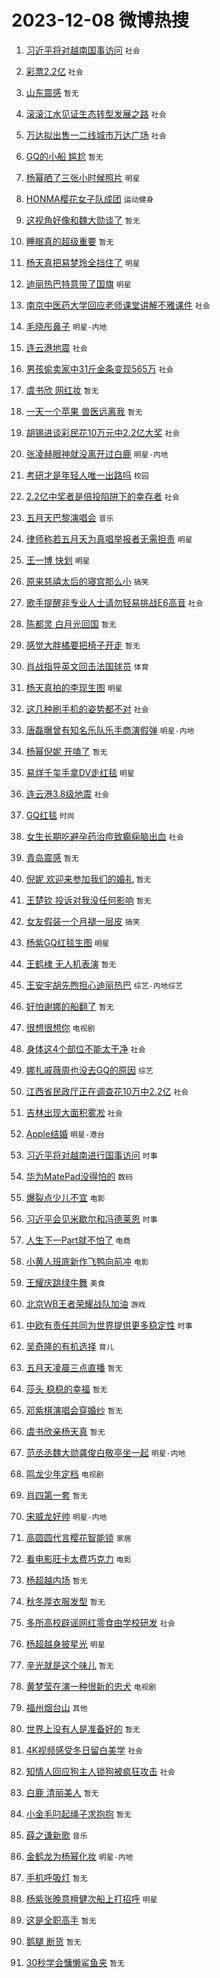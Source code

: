# 2023-12-08 微博热搜 
1. [习近平将对越南国事访问](https://m.weibo.cn/search?containerid=100103type%3D1%26t%3D10%26q%3D%23%E4%B9%A0%E8%BF%91%E5%B9%B3%E5%B0%86%E5%AF%B9%E8%B6%8A%E5%8D%97%E5%9B%BD%E4%BA%8B%E8%AE%BF%E9%97%AE%23&stream_entry_id=51&isnewpage=1&extparam=seat%3D1%26q%3D%2523%25E4%25B9%25A0%25E8%25BF%2591%25E5%25B9%25B3%25E5%25B0%2586%25E5%25AF%25B9%25E8%25B6%258A%25E5%258D%2597%25E5%259B%25BD%25E4%25BA%258B%25E8%25AE%25BF%25E9%2597%25AE%2523%26dgr%3D0%26c_type%3D51%26pos%3D0%26filter_type%3Drealtimehot%26cate%3D10103%26stream_entry_id%3D51%26display_time%3D1701991357%26pre_seqid%3D1701991357067028733199) `社会` 

2. [彩票2.2亿](https://m.weibo.cn/search?containerid=100103type%3D1%26t%3D10%26q%3D%23%E5%BD%A9%E7%A5%A82.2%E4%BA%BF%23&stream_entry_id=31&isnewpage=1&extparam=seat%3D1%26lcate%3D5001%26realpos%3D1%26band_rank%3D1%26flag%3D16%26cate%3D5001%26q%3D%2523%25E5%25BD%25A9%25E7%25A5%25A82.2%25E4%25BA%25BF%2523%26dgr%3D0%26c_type%3D31%26filter_type%3Drealtimehot%26pos%3D0%26stream_entry_id%3D31%26display_time%3D1701991357%26pre_seqid%3D1701991357067028733199) `社会` 

3. [山东震感](https://m.weibo.cn/search?containerid=100103type%3D1%26t%3D10%26q%3D%E5%B1%B1%E4%B8%9C%E9%9C%87%E6%84%9F&stream_entry_id=31&isnewpage=1&extparam=seat%3D1%26lcate%3D5001%26realpos%3D2%26band_rank%3D2%26flag%3D2%26cate%3D5001%26q%3D%25E5%25B1%25B1%25E4%25B8%259C%25E9%259C%2587%25E6%2584%259F%26dgr%3D0%26c_type%3D31%26filter_type%3Drealtimehot%26pos%3D1%26stream_entry_id%3D31%26display_time%3D1701991357%26pre_seqid%3D1701991357067028733199) `暂无` 

4. [滚滚江水见证生态转型发展之路](https://m.weibo.cn/search?containerid=100103type%3D1%26t%3D10%26q%3D%23%E6%BB%9A%E6%BB%9A%E6%B1%9F%E6%B0%B4%E8%A7%81%E8%AF%81%E7%94%9F%E6%80%81%E8%BD%AC%E5%9E%8B%E5%8F%91%E5%B1%95%E4%B9%8B%E8%B7%AF%23&stream_entry_id=31&isnewpage=1&extparam=seat%3D1%26lcate%3D5001%26realpos%3D3%26band_rank%3D3%26flag%3D0%26cate%3D5001%26q%3D%2523%25E6%25BB%259A%25E6%25BB%259A%25E6%25B1%259F%25E6%25B0%25B4%25E8%25A7%2581%25E8%25AF%2581%25E7%2594%259F%25E6%2580%2581%25E8%25BD%25AC%25E5%259E%258B%25E5%258F%2591%25E5%25B1%2595%25E4%25B9%258B%25E8%25B7%25AF%2523%26dgr%3D0%26c_type%3D31%26filter_type%3Drealtimehot%26pos%3D2%26stream_entry_id%3D31%26display_time%3D1701991357%26pre_seqid%3D1701991357067028733199) `社会` 

5. [万达拟出售一二线城市万达广场](https://m.weibo.cn/search?containerid=100103type%3D1%26t%3D10%26q%3D%23%E4%B8%87%E8%BE%BE%E6%8B%9F%E5%87%BA%E5%94%AE%E4%B8%80%E4%BA%8C%E7%BA%BF%E5%9F%8E%E5%B8%82%E4%B8%87%E8%BE%BE%E5%B9%BF%E5%9C%BA%23&stream_entry_id=31&isnewpage=1&extparam=seat%3D1%26lcate%3D5001%26realpos%3D4%26band_rank%3D4%26flag%3D2%26cate%3D5001%26q%3D%2523%25E4%25B8%2587%25E8%25BE%25BE%25E6%258B%259F%25E5%2587%25BA%25E5%2594%25AE%25E4%25B8%2580%25E4%25BA%258C%25E7%25BA%25BF%25E5%259F%258E%25E5%25B8%2582%25E4%25B8%2587%25E8%25BE%25BE%25E5%25B9%25BF%25E5%259C%25BA%2523%26dgr%3D0%26c_type%3D31%26filter_type%3Drealtimehot%26pos%3D3%26stream_entry_id%3D31%26display_time%3D1701991357%26pre_seqid%3D1701991357067028733199) `社会` 

6. [GQ的小船 尴尬](https://m.weibo.cn/search?containerid=100103type%3D1%26t%3D10%26q%3DGQ%E7%9A%84%E5%B0%8F%E8%88%B9+%E5%B0%B4%E5%B0%AC&stream_entry_id=31&isnewpage=1&extparam=seat%3D1%26lcate%3D5001%26realpos%3D5%26band_rank%3D5%26flag%3D16%26cate%3D5001%26q%3DGQ%25E7%259A%2584%25E5%25B0%258F%25E8%2588%25B9%2520%25E5%25B0%25B4%25E5%25B0%25AC%26dgr%3D0%26c_type%3D31%26filter_type%3Drealtimehot%26pos%3D4%26stream_entry_id%3D31%26display_time%3D1701991357%26pre_seqid%3D1701991357067028733199) `暂无` 

7. [杨幂晒了三张小时候照片](https://m.weibo.cn/search?containerid=100103type%3D1%26t%3D10%26q%3D%23%E6%9D%A8%E5%B9%82%E6%99%92%E4%BA%86%E4%B8%89%E5%BC%A0%E5%B0%8F%E6%97%B6%E5%80%99%E7%85%A7%E7%89%87%23&stream_entry_id=31&isnewpage=1&extparam=seat%3D1%26lcate%3D5001%26realpos%3D6%26band_rank%3D6%26flag%3D2%26cate%3D5001%26q%3D%2523%25E6%259D%25A8%25E5%25B9%2582%25E6%2599%2592%25E4%25BA%2586%25E4%25B8%2589%25E5%25BC%25A0%25E5%25B0%258F%25E6%2597%25B6%25E5%2580%2599%25E7%2585%25A7%25E7%2589%2587%2523%26dgr%3D0%26c_type%3D31%26filter_type%3Drealtimehot%26pos%3D5%26stream_entry_id%3D31%26display_time%3D1701991357%26pre_seqid%3D1701991357067028733199) `明星` 

8. [HONMA樱花女子队成团](https://m.weibo.cn/search?containerid=100103type%3D1%26t%3D10%26q%3D%23HONMA%E6%A8%B1%E8%8A%B1%E5%A5%B3%E5%AD%90%E9%98%9F%E6%88%90%E5%9B%A2%23&stream_entry_id=31&isnewpage=1&extparam=seat%3D1%26lcate%3D5001%26band_rank%3D7%26filter_type%3Drealtimehot%26is_ad_pos%3D1%26pos%3D6%26q%3D%2523HONMA%25E6%25A8%25B1%25E8%258A%25B1%25E5%25A5%25B3%25E5%25AD%2590%25E9%2598%259F%25E6%2588%2590%25E5%259B%25A2%2523%26dgr%3D0%26c_type%3D31%26adid%3D213353%26topic_ad%3D1%26cate%3D5001%26stream_entry_id%3D31%26display_time%3D1701991357%26pre_seqid%3D1701991357067028733199) `运动健身` 

9. [这视角好像和魏大勋谈了](https://m.weibo.cn/search?containerid=100103type%3D1%26t%3D10%26q%3D%E8%BF%99%E8%A7%86%E8%A7%92%E5%A5%BD%E5%83%8F%E5%92%8C%E9%AD%8F%E5%A4%A7%E5%8B%8B%E8%B0%88%E4%BA%86&stream_entry_id=31&isnewpage=1&extparam=seat%3D1%26lcate%3D5001%26realpos%3D7%26band_rank%3D7%26flag%3D1%26cate%3D5001%26q%3D%25E8%25BF%2599%25E8%25A7%2586%25E8%25A7%2592%25E5%25A5%25BD%25E5%2583%258F%25E5%2592%258C%25E9%25AD%258F%25E5%25A4%25A7%25E5%258B%258B%25E8%25B0%2588%25E4%25BA%2586%26dgr%3D0%26c_type%3D31%26filter_type%3Drealtimehot%26pos%3D7%26stream_entry_id%3D31%26display_time%3D1701991357%26pre_seqid%3D1701991357067028733199) `暂无` 

10. [睡眠真的超级重要](https://m.weibo.cn/search?containerid=100103type%3D1%26t%3D10%26q%3D%E7%9D%A1%E7%9C%A0%E7%9C%9F%E7%9A%84%E8%B6%85%E7%BA%A7%E9%87%8D%E8%A6%81&stream_entry_id=31&isnewpage=1&extparam=seat%3D1%26lcate%3D5001%26realpos%3D8%26band_rank%3D8%26flag%3D0%26cate%3D5001%26q%3D%25E7%259D%25A1%25E7%259C%25A0%25E7%259C%259F%25E7%259A%2584%25E8%25B6%2585%25E7%25BA%25A7%25E9%2587%258D%25E8%25A6%2581%26dgr%3D0%26c_type%3D31%26filter_type%3Drealtimehot%26pos%3D8%26stream_entry_id%3D31%26display_time%3D1701991357%26pre_seqid%3D1701991357067028733199) `暂无` 

11. [杨天真把易梦玲全挡住了](https://m.weibo.cn/search?containerid=100103type%3D1%26t%3D10%26q%3D%E6%9D%A8%E5%A4%A9%E7%9C%9F%E6%8A%8A%E6%98%93%E6%A2%A6%E7%8E%B2%E5%85%A8%E6%8C%A1%E4%BD%8F%E4%BA%86&stream_entry_id=31&isnewpage=1&extparam=seat%3D1%26lcate%3D5001%26realpos%3D9%26band_rank%3D9%26flag%3D2%26cate%3D5001%26q%3D%25E6%259D%25A8%25E5%25A4%25A9%25E7%259C%259F%25E6%258A%258A%25E6%2598%2593%25E6%25A2%25A6%25E7%258E%25B2%25E5%2585%25A8%25E6%258C%25A1%25E4%25BD%258F%25E4%25BA%2586%26dgr%3D0%26c_type%3D31%26filter_type%3Drealtimehot%26pos%3D9%26stream_entry_id%3D31%26display_time%3D1701991357%26pre_seqid%3D1701991357067028733199) `明星` 

12. [迪丽热巴特意带了国旗](https://m.weibo.cn/search?containerid=100103type%3D1%26t%3D10%26q%3D%23%E8%BF%AA%E4%B8%BD%E7%83%AD%E5%B7%B4%E7%89%B9%E6%84%8F%E5%B8%A6%E4%BA%86%E5%9B%BD%E6%97%97%23&stream_entry_id=31&isnewpage=1&extparam=seat%3D1%26lcate%3D5001%26realpos%3D10%26band_rank%3D10%26flag%3D2%26cate%3D5001%26q%3D%2523%25E8%25BF%25AA%25E4%25B8%25BD%25E7%2583%25AD%25E5%25B7%25B4%25E7%2589%25B9%25E6%2584%258F%25E5%25B8%25A6%25E4%25BA%2586%25E5%259B%25BD%25E6%2597%2597%2523%26dgr%3D0%26c_type%3D31%26filter_type%3Drealtimehot%26pos%3D10%26stream_entry_id%3D31%26display_time%3D1701991357%26pre_seqid%3D1701991357067028733199) `明星` 

13. [南京中医药大学回应老师课堂讲解不雅课件](https://m.weibo.cn/search?containerid=100103type%3D1%26t%3D10%26q%3D%23%E5%8D%97%E4%BA%AC%E4%B8%AD%E5%8C%BB%E8%8D%AF%E5%A4%A7%E5%AD%A6%E5%9B%9E%E5%BA%94%E8%80%81%E5%B8%88%E8%AF%BE%E5%A0%82%E8%AE%B2%E8%A7%A3%E4%B8%8D%E9%9B%85%E8%AF%BE%E4%BB%B6%23&stream_entry_id=31&isnewpage=1&extparam=seat%3D1%26lcate%3D5001%26realpos%3D11%26band_rank%3D11%26flag%3D2%26cate%3D5001%26q%3D%2523%25E5%258D%2597%25E4%25BA%25AC%25E4%25B8%25AD%25E5%258C%25BB%25E8%258D%25AF%25E5%25A4%25A7%25E5%25AD%25A6%25E5%259B%259E%25E5%25BA%2594%25E8%2580%2581%25E5%25B8%2588%25E8%25AF%25BE%25E5%25A0%2582%25E8%25AE%25B2%25E8%25A7%25A3%25E4%25B8%258D%25E9%259B%2585%25E8%25AF%25BE%25E4%25BB%25B6%2523%26dgr%3D0%26c_type%3D31%26filter_type%3Drealtimehot%26pos%3D11%26stream_entry_id%3D31%26display_time%3D1701991357%26pre_seqid%3D1701991357067028733199) `社会` 

14. [毛晓彤鼻子](https://m.weibo.cn/search?containerid=100103type%3D1%26t%3D10%26q%3D%23%E6%AF%9B%E6%99%93%E5%BD%A4%E9%BC%BB%E5%AD%90%23&stream_entry_id=31&isnewpage=1&extparam=seat%3D1%26lcate%3D5001%26realpos%3D12%26band_rank%3D12%26flag%3D2%26cate%3D5001%26q%3D%2523%25E6%25AF%259B%25E6%2599%2593%25E5%25BD%25A4%25E9%25BC%25BB%25E5%25AD%2590%2523%26dgr%3D0%26c_type%3D31%26filter_type%3Drealtimehot%26pos%3D12%26stream_entry_id%3D31%26display_time%3D1701991357%26pre_seqid%3D1701991357067028733199) `明星-内地` 

15. [连云港地震](https://m.weibo.cn/search?containerid=100103type%3D1%26t%3D10%26q%3D%E8%BF%9E%E4%BA%91%E6%B8%AF%E5%9C%B0%E9%9C%87&stream_entry_id=31&isnewpage=1&extparam=seat%3D1%26lcate%3D5001%26realpos%3D13%26band_rank%3D13%26flag%3D0%26cate%3D5001%26q%3D%25E8%25BF%259E%25E4%25BA%2591%25E6%25B8%25AF%25E5%259C%25B0%25E9%259C%2587%26dgr%3D0%26c_type%3D31%26filter_type%3Drealtimehot%26pos%3D13%26stream_entry_id%3D31%26display_time%3D1701991357%26pre_seqid%3D1701991357067028733199) `社会` 

16. [男孩偷卖家中31斤金条变现565万](https://m.weibo.cn/search?containerid=100103type%3D1%26t%3D10%26q%3D%23%E7%94%B7%E5%AD%A9%E5%81%B7%E5%8D%96%E5%AE%B6%E4%B8%AD31%E6%96%A4%E9%87%91%E6%9D%A1%E5%8F%98%E7%8E%B0565%E4%B8%87%23&stream_entry_id=31&isnewpage=1&extparam=seat%3D1%26lcate%3D5001%26realpos%3D14%26band_rank%3D14%26flag%3D0%26cate%3D5001%26q%3D%2523%25E7%2594%25B7%25E5%25AD%25A9%25E5%2581%25B7%25E5%258D%2596%25E5%25AE%25B6%25E4%25B8%25AD31%25E6%2596%25A4%25E9%2587%2591%25E6%259D%25A1%25E5%258F%2598%25E7%258E%25B0565%25E4%25B8%2587%2523%26dgr%3D0%26c_type%3D31%26filter_type%3Drealtimehot%26pos%3D14%26stream_entry_id%3D31%26display_time%3D1701991357%26pre_seqid%3D1701991357067028733199) `社会` 

17. [虞书欣 网红妆](https://m.weibo.cn/search?containerid=100103type%3D1%26t%3D10%26q%3D%E8%99%9E%E4%B9%A6%E6%AC%A3+%E7%BD%91%E7%BA%A2%E5%A6%86&stream_entry_id=31&isnewpage=1&extparam=seat%3D1%26lcate%3D5001%26realpos%3D15%26band_rank%3D15%26flag%3D2%26cate%3D5001%26q%3D%25E8%2599%259E%25E4%25B9%25A6%25E6%25AC%25A3%2520%25E7%25BD%2591%25E7%25BA%25A2%25E5%25A6%2586%26dgr%3D0%26c_type%3D31%26filter_type%3Drealtimehot%26pos%3D15%26stream_entry_id%3D31%26display_time%3D1701991357%26pre_seqid%3D1701991357067028733199) `暂无` 

18. [一天一个苹果 兽医远离我](https://m.weibo.cn/search?containerid=100103type%3D1%26t%3D10%26q%3D%E4%B8%80%E5%A4%A9%E4%B8%80%E4%B8%AA%E8%8B%B9%E6%9E%9C+%E5%85%BD%E5%8C%BB%E8%BF%9C%E7%A6%BB%E6%88%91&stream_entry_id=31&isnewpage=1&extparam=seat%3D1%26lcate%3D5001%26realpos%3D16%26band_rank%3D16%26flag%3D0%26cate%3D5001%26q%3D%25E4%25B8%2580%25E5%25A4%25A9%25E4%25B8%2580%25E4%25B8%25AA%25E8%258B%25B9%25E6%259E%259C%2520%25E5%2585%25BD%25E5%258C%25BB%25E8%25BF%259C%25E7%25A6%25BB%25E6%2588%2591%26dgr%3D0%26c_type%3D31%26filter_type%3Drealtimehot%26pos%3D16%26stream_entry_id%3D31%26display_time%3D1701991357%26pre_seqid%3D1701991357067028733199) `暂无` 

19. [胡锡进谈彩民花10万元中2.2亿大奖](https://m.weibo.cn/search?containerid=100103type%3D1%26t%3D10%26q%3D%23%E8%83%A1%E9%94%A1%E8%BF%9B%E8%B0%88%E5%BD%A9%E6%B0%91%E8%8A%B110%E4%B8%87%E5%85%83%E4%B8%AD2.2%E4%BA%BF%E5%A4%A7%E5%A5%96%23&stream_entry_id=31&isnewpage=1&extparam=seat%3D1%26lcate%3D5001%26realpos%3D17%26band_rank%3D17%26flag%3D0%26cate%3D5001%26q%3D%2523%25E8%2583%25A1%25E9%2594%25A1%25E8%25BF%259B%25E8%25B0%2588%25E5%25BD%25A9%25E6%25B0%2591%25E8%258A%25B110%25E4%25B8%2587%25E5%2585%2583%25E4%25B8%25AD2.2%25E4%25BA%25BF%25E5%25A4%25A7%25E5%25A5%2596%2523%26dgr%3D0%26c_type%3D31%26filter_type%3Drealtimehot%26pos%3D17%26stream_entry_id%3D31%26display_time%3D1701991357%26pre_seqid%3D1701991357067028733199) `社会` 

20. [张凌赫眼神就没离开过白鹿](https://m.weibo.cn/search?containerid=100103type%3D1%26t%3D10%26q%3D%E5%BC%A0%E5%87%8C%E8%B5%AB%E7%9C%BC%E7%A5%9E%E5%B0%B1%E6%B2%A1%E7%A6%BB%E5%BC%80%E8%BF%87%E7%99%BD%E9%B9%BF&stream_entry_id=31&isnewpage=1&extparam=seat%3D1%26lcate%3D5001%26realpos%3D18%26band_rank%3D18%26flag%3D2%26cate%3D5001%26q%3D%25E5%25BC%25A0%25E5%2587%258C%25E8%25B5%25AB%25E7%259C%25BC%25E7%25A5%259E%25E5%25B0%25B1%25E6%25B2%25A1%25E7%25A6%25BB%25E5%25BC%2580%25E8%25BF%2587%25E7%2599%25BD%25E9%25B9%25BF%26dgr%3D0%26c_type%3D31%26filter_type%3Drealtimehot%26pos%3D18%26stream_entry_id%3D31%26display_time%3D1701991357%26pre_seqid%3D1701991357067028733199) `明星-内地` 

21. [考研才是年轻人唯一出路吗](https://m.weibo.cn/search?containerid=100103type%3D1%26t%3D10%26q%3D%23%E8%80%83%E7%A0%94%E6%89%8D%E6%98%AF%E5%B9%B4%E8%BD%BB%E4%BA%BA%E5%94%AF%E4%B8%80%E5%87%BA%E8%B7%AF%E5%90%97%23&stream_entry_id=31&isnewpage=1&extparam=seat%3D1%26lcate%3D5001%26realpos%3D19%26band_rank%3D19%26flag%3D0%26cate%3D5001%26q%3D%2523%25E8%2580%2583%25E7%25A0%2594%25E6%2589%258D%25E6%2598%25AF%25E5%25B9%25B4%25E8%25BD%25BB%25E4%25BA%25BA%25E5%2594%25AF%25E4%25B8%2580%25E5%2587%25BA%25E8%25B7%25AF%25E5%2590%2597%2523%26dgr%3D0%26c_type%3D31%26filter_type%3Drealtimehot%26pos%3D19%26stream_entry_id%3D31%26display_time%3D1701991357%26pre_seqid%3D1701991357067028733199) `校园` 

22. [2.2亿中奖者是倍投陷阱下的幸存者](https://m.weibo.cn/search?containerid=100103type%3D1%26t%3D10%26q%3D%232.2%E4%BA%BF%E4%B8%AD%E5%A5%96%E8%80%85%E6%98%AF%E5%80%8D%E6%8A%95%E9%99%B7%E9%98%B1%E4%B8%8B%E7%9A%84%E5%B9%B8%E5%AD%98%E8%80%85%23&stream_entry_id=31&isnewpage=1&extparam=seat%3D1%26lcate%3D5001%26realpos%3D20%26band_rank%3D20%26flag%3D0%26cate%3D5001%26q%3D%25232.2%25E4%25BA%25BF%25E4%25B8%25AD%25E5%25A5%2596%25E8%2580%2585%25E6%2598%25AF%25E5%2580%258D%25E6%258A%2595%25E9%2599%25B7%25E9%2598%25B1%25E4%25B8%258B%25E7%259A%2584%25E5%25B9%25B8%25E5%25AD%2598%25E8%2580%2585%2523%26dgr%3D0%26c_type%3D31%26filter_type%3Drealtimehot%26pos%3D20%26stream_entry_id%3D31%26display_time%3D1701991357%26pre_seqid%3D1701991357067028733199) `社会` 

23. [五月天巴黎演唱会](https://m.weibo.cn/search?containerid=100103type%3D1%26t%3D10%26q%3D%23%E4%BA%94%E6%9C%88%E5%A4%A9%E5%B7%B4%E9%BB%8E%E6%BC%94%E5%94%B1%E4%BC%9A%23&stream_entry_id=31&isnewpage=1&extparam=seat%3D1%26lcate%3D5001%26realpos%3D21%26band_rank%3D21%26flag%3D2%26cate%3D5001%26q%3D%2523%25E4%25BA%2594%25E6%259C%2588%25E5%25A4%25A9%25E5%25B7%25B4%25E9%25BB%258E%25E6%25BC%2594%25E5%2594%25B1%25E4%25BC%259A%2523%26dgr%3D0%26c_type%3D31%26filter_type%3Drealtimehot%26pos%3D21%26stream_entry_id%3D31%26display_time%3D1701991357%26pre_seqid%3D1701991357067028733199) `音乐` 

24. [律师称若五月天为真唱举报者无需担责](https://m.weibo.cn/search?containerid=100103type%3D1%26t%3D10%26q%3D%23%E5%BE%8B%E5%B8%88%E7%A7%B0%E8%8B%A5%E4%BA%94%E6%9C%88%E5%A4%A9%E4%B8%BA%E7%9C%9F%E5%94%B1%E4%B8%BE%E6%8A%A5%E8%80%85%E6%97%A0%E9%9C%80%E6%8B%85%E8%B4%A3%23&stream_entry_id=31&isnewpage=1&extparam=seat%3D1%26lcate%3D5001%26realpos%3D22%26band_rank%3D22%26flag%3D2%26cate%3D5001%26q%3D%2523%25E5%25BE%258B%25E5%25B8%2588%25E7%25A7%25B0%25E8%258B%25A5%25E4%25BA%2594%25E6%259C%2588%25E5%25A4%25A9%25E4%25B8%25BA%25E7%259C%259F%25E5%2594%25B1%25E4%25B8%25BE%25E6%258A%25A5%25E8%2580%2585%25E6%2597%25A0%25E9%259C%2580%25E6%258B%2585%25E8%25B4%25A3%2523%26dgr%3D0%26c_type%3D31%26filter_type%3Drealtimehot%26pos%3D22%26stream_entry_id%3D31%26display_time%3D1701991357%26pre_seqid%3D1701991357067028733199) `明星` 

25. [王一博 快划](https://m.weibo.cn/search?containerid=100103type%3D1%26t%3D10%26q%3D%E7%8E%8B%E4%B8%80%E5%8D%9A+%E5%BF%AB%E5%88%92&stream_entry_id=31&isnewpage=1&extparam=seat%3D1%26lcate%3D5001%26realpos%3D23%26band_rank%3D23%26flag%3D0%26cate%3D5001%26q%3D%25E7%258E%258B%25E4%25B8%2580%25E5%258D%259A%2520%25E5%25BF%25AB%25E5%2588%2592%26dgr%3D0%26c_type%3D31%26filter_type%3Drealtimehot%26pos%3D23%26stream_entry_id%3D31%26display_time%3D1701991357%26pre_seqid%3D1701991357067028733199) `明星` 

26. [原来慈禧太后的寝宫那么小](https://m.weibo.cn/search?containerid=100103type%3D1%26t%3D10%26q%3D%23%E5%8E%9F%E6%9D%A5%E6%85%88%E7%A6%A7%E5%A4%AA%E5%90%8E%E7%9A%84%E5%AF%9D%E5%AE%AB%E9%82%A3%E4%B9%88%E5%B0%8F%23&stream_entry_id=31&isnewpage=1&extparam=seat%3D1%26lcate%3D5001%26realpos%3D24%26band_rank%3D24%26flag%3D0%26cate%3D5001%26q%3D%2523%25E5%258E%259F%25E6%259D%25A5%25E6%2585%2588%25E7%25A6%25A7%25E5%25A4%25AA%25E5%2590%258E%25E7%259A%2584%25E5%25AF%259D%25E5%25AE%25AB%25E9%2582%25A3%25E4%25B9%2588%25E5%25B0%258F%2523%26dgr%3D0%26c_type%3D31%26filter_type%3Drealtimehot%26pos%3D24%26stream_entry_id%3D31%26display_time%3D1701991357%26pre_seqid%3D1701991357067028733199) `搞笑` 

27. [歌手提醒非专业人士请勿轻易挑战E6高音](https://m.weibo.cn/search?containerid=100103type%3D1%26t%3D10%26q%3D%23%E6%AD%8C%E6%89%8B%E6%8F%90%E9%86%92%E9%9D%9E%E4%B8%93%E4%B8%9A%E4%BA%BA%E5%A3%AB%E8%AF%B7%E5%8B%BF%E8%BD%BB%E6%98%93%E6%8C%91%E6%88%98E6%E9%AB%98%E9%9F%B3%23&stream_entry_id=31&isnewpage=1&extparam=seat%3D1%26lcate%3D5001%26realpos%3D25%26band_rank%3D25%26flag%3D0%26cate%3D5001%26q%3D%2523%25E6%25AD%258C%25E6%2589%258B%25E6%258F%2590%25E9%2586%2592%25E9%259D%259E%25E4%25B8%2593%25E4%25B8%259A%25E4%25BA%25BA%25E5%25A3%25AB%25E8%25AF%25B7%25E5%258B%25BF%25E8%25BD%25BB%25E6%2598%2593%25E6%258C%2591%25E6%2588%2598E6%25E9%25AB%2598%25E9%259F%25B3%2523%26dgr%3D0%26c_type%3D31%26filter_type%3Drealtimehot%26pos%3D25%26stream_entry_id%3D31%26display_time%3D1701991357%26pre_seqid%3D1701991357067028733199) `社会` 

28. [陈都灵 白月光回国](https://m.weibo.cn/search?containerid=100103type%3D1%26t%3D10%26q%3D%E9%99%88%E9%83%BD%E7%81%B5+%E7%99%BD%E6%9C%88%E5%85%89%E5%9B%9E%E5%9B%BD&stream_entry_id=31&isnewpage=1&extparam=seat%3D1%26lcate%3D5001%26realpos%3D26%26band_rank%3D26%26flag%3D0%26cate%3D5001%26q%3D%25E9%2599%2588%25E9%2583%25BD%25E7%2581%25B5%2520%25E7%2599%25BD%25E6%259C%2588%25E5%2585%2589%25E5%259B%259E%25E5%259B%25BD%26dgr%3D0%26c_type%3D31%26filter_type%3Drealtimehot%26pos%3D26%26stream_entry_id%3D31%26display_time%3D1701991357%26pre_seqid%3D1701991357067028733199) `暂无` 

29. [感觉大胖橘要把椅子开走](https://m.weibo.cn/search?containerid=100103type%3D1%26t%3D10%26q%3D%E6%84%9F%E8%A7%89%E5%A4%A7%E8%83%96%E6%A9%98%E8%A6%81%E6%8A%8A%E6%A4%85%E5%AD%90%E5%BC%80%E8%B5%B0&stream_entry_id=31&isnewpage=1&extparam=seat%3D1%26lcate%3D5001%26realpos%3D27%26band_rank%3D27%26flag%3D0%26cate%3D5001%26q%3D%25E6%2584%259F%25E8%25A7%2589%25E5%25A4%25A7%25E8%2583%2596%25E6%25A9%2598%25E8%25A6%2581%25E6%258A%258A%25E6%25A4%2585%25E5%25AD%2590%25E5%25BC%2580%25E8%25B5%25B0%26dgr%3D0%26c_type%3D31%26filter_type%3Drealtimehot%26pos%3D27%26stream_entry_id%3D31%26display_time%3D1701991357%26pre_seqid%3D1701991357067028733199) `暂无` 

30. [肖战指导英文回击法国球员](https://m.weibo.cn/search?containerid=100103type%3D1%26t%3D10%26q%3D%23%E8%82%96%E6%88%98%E6%8C%87%E5%AF%BC%E8%8B%B1%E6%96%87%E5%9B%9E%E5%87%BB%E6%B3%95%E5%9B%BD%E7%90%83%E5%91%98%23&stream_entry_id=31&isnewpage=1&extparam=seat%3D1%26lcate%3D5001%26realpos%3D28%26band_rank%3D28%26flag%3D0%26cate%3D5001%26q%3D%2523%25E8%2582%2596%25E6%2588%2598%25E6%258C%2587%25E5%25AF%25BC%25E8%258B%25B1%25E6%2596%2587%25E5%259B%259E%25E5%2587%25BB%25E6%25B3%2595%25E5%259B%25BD%25E7%2590%2583%25E5%2591%2598%2523%26dgr%3D0%26c_type%3D31%26filter_type%3Drealtimehot%26pos%3D28%26stream_entry_id%3D31%26display_time%3D1701991357%26pre_seqid%3D1701991357067028733199) `体育` 

31. [杨天真拍的李现生图](https://m.weibo.cn/search?containerid=100103type%3D1%26t%3D10%26q%3D%23%E6%9D%A8%E5%A4%A9%E7%9C%9F%E6%8B%8D%E7%9A%84%E6%9D%8E%E7%8E%B0%E7%94%9F%E5%9B%BE%23&stream_entry_id=31&isnewpage=1&extparam=seat%3D1%26lcate%3D5001%26realpos%3D29%26band_rank%3D29%26flag%3D1%26cate%3D5001%26q%3D%2523%25E6%259D%25A8%25E5%25A4%25A9%25E7%259C%259F%25E6%258B%258D%25E7%259A%2584%25E6%259D%258E%25E7%258E%25B0%25E7%2594%259F%25E5%259B%25BE%2523%26dgr%3D0%26c_type%3D31%26filter_type%3Drealtimehot%26pos%3D29%26stream_entry_id%3D31%26display_time%3D1701991357%26pre_seqid%3D1701991357067028733199) `明星` 

32. [这几种刷手机的姿势都不对](https://m.weibo.cn/search?containerid=100103type%3D1%26t%3D10%26q%3D%23%E8%BF%99%E5%87%A0%E7%A7%8D%E5%88%B7%E6%89%8B%E6%9C%BA%E7%9A%84%E5%A7%BF%E5%8A%BF%E9%83%BD%E4%B8%8D%E5%AF%B9%23&stream_entry_id=31&isnewpage=1&extparam=seat%3D1%26lcate%3D5001%26realpos%3D30%26band_rank%3D30%26flag%3D1%26cate%3D5001%26q%3D%2523%25E8%25BF%2599%25E5%2587%25A0%25E7%25A7%258D%25E5%2588%25B7%25E6%2589%258B%25E6%259C%25BA%25E7%259A%2584%25E5%25A7%25BF%25E5%258A%25BF%25E9%2583%25BD%25E4%25B8%258D%25E5%25AF%25B9%2523%26dgr%3D0%26c_type%3D31%26filter_type%3Drealtimehot%26pos%3D30%26stream_entry_id%3D31%26display_time%3D1701991357%26pre_seqid%3D1701991357067028733199) `社会` 

33. [唐磊曝曾有知名乐队乐手商演假弹](https://m.weibo.cn/search?containerid=100103type%3D1%26t%3D10%26q%3D%23%E5%94%90%E7%A3%8A%E6%9B%9D%E6%9B%BE%E6%9C%89%E7%9F%A5%E5%90%8D%E4%B9%90%E9%98%9F%E4%B9%90%E6%89%8B%E5%95%86%E6%BC%94%E5%81%87%E5%BC%B9%23&stream_entry_id=31&isnewpage=1&extparam=seat%3D1%26lcate%3D5001%26realpos%3D31%26band_rank%3D31%26flag%3D0%26cate%3D5001%26q%3D%2523%25E5%2594%2590%25E7%25A3%258A%25E6%259B%259D%25E6%259B%25BE%25E6%259C%2589%25E7%259F%25A5%25E5%2590%258D%25E4%25B9%2590%25E9%2598%259F%25E4%25B9%2590%25E6%2589%258B%25E5%2595%2586%25E6%25BC%2594%25E5%2581%2587%25E5%25BC%25B9%2523%26dgr%3D0%26c_type%3D31%26filter_type%3Drealtimehot%26pos%3D31%26stream_entry_id%3D31%26display_time%3D1701991357%26pre_seqid%3D1701991357067028733199) `明星-内地` 

34. [杨幂倪妮 开嗑了](https://m.weibo.cn/search?containerid=100103type%3D1%26t%3D10%26q%3D%E6%9D%A8%E5%B9%82%E5%80%AA%E5%A6%AE+%E5%BC%80%E5%97%91%E4%BA%86&stream_entry_id=31&isnewpage=1&extparam=seat%3D1%26lcate%3D5001%26realpos%3D32%26band_rank%3D32%26flag%3D0%26cate%3D5001%26q%3D%25E6%259D%25A8%25E5%25B9%2582%25E5%2580%25AA%25E5%25A6%25AE%2520%25E5%25BC%2580%25E5%2597%2591%25E4%25BA%2586%26dgr%3D0%26c_type%3D31%26filter_type%3Drealtimehot%26pos%3D32%26stream_entry_id%3D31%26display_time%3D1701991357%26pre_seqid%3D1701991357067028733199) `暂无` 

35. [易烊千玺手拿DV走红毯](https://m.weibo.cn/search?containerid=100103type%3D1%26t%3D10%26q%3D%23%E6%98%93%E7%83%8A%E5%8D%83%E7%8E%BA%E6%89%8B%E6%8B%BFDV%E8%B5%B0%E7%BA%A2%E6%AF%AF%23&stream_entry_id=31&isnewpage=1&extparam=seat%3D1%26lcate%3D5001%26realpos%3D33%26band_rank%3D33%26flag%3D1%26cate%3D5001%26q%3D%2523%25E6%2598%2593%25E7%2583%258A%25E5%258D%2583%25E7%258E%25BA%25E6%2589%258B%25E6%258B%25BFDV%25E8%25B5%25B0%25E7%25BA%25A2%25E6%25AF%25AF%2523%26dgr%3D0%26c_type%3D31%26filter_type%3Drealtimehot%26pos%3D33%26stream_entry_id%3D31%26display_time%3D1701991357%26pre_seqid%3D1701991357067028733199) `明星` 

36. [连云港3.8级地震](https://m.weibo.cn/search?containerid=100103type%3D1%26t%3D10%26q%3D%23%E8%BF%9E%E4%BA%91%E6%B8%AF3.8%E7%BA%A7%E5%9C%B0%E9%9C%87%23&stream_entry_id=31&isnewpage=1&extparam=seat%3D1%26lcate%3D5001%26realpos%3D34%26band_rank%3D34%26flag%3D0%26cate%3D5001%26q%3D%2523%25E8%25BF%259E%25E4%25BA%2591%25E6%25B8%25AF3.8%25E7%25BA%25A7%25E5%259C%25B0%25E9%259C%2587%2523%26dgr%3D0%26c_type%3D31%26filter_type%3Drealtimehot%26pos%3D34%26stream_entry_id%3D31%26display_time%3D1701991357%26pre_seqid%3D1701991357067028733199) `社会` 

37. [GQ红毯](https://m.weibo.cn/search?containerid=100103type%3D1%26t%3D10%26q%3DGQ%E7%BA%A2%E6%AF%AF&stream_entry_id=31&isnewpage=1&extparam=seat%3D1%26lcate%3D5001%26realpos%3D35%26band_rank%3D35%26flag%3D0%26cate%3D5001%26q%3DGQ%25E7%25BA%25A2%25E6%25AF%25AF%26dgr%3D0%26c_type%3D31%26filter_type%3Drealtimehot%26pos%3D35%26stream_entry_id%3D31%26display_time%3D1701991357%26pre_seqid%3D1701991357067028733199) `时尚` 

38. [女生长期吃避孕药治痘致癫痫脑出血](https://m.weibo.cn/search?containerid=100103type%3D1%26t%3D10%26q%3D%23%E5%A5%B3%E7%94%9F%E9%95%BF%E6%9C%9F%E5%90%83%E9%81%BF%E5%AD%95%E8%8D%AF%E6%B2%BB%E7%97%98%E8%87%B4%E7%99%AB%E7%97%AB%E8%84%91%E5%87%BA%E8%A1%80%23&stream_entry_id=31&isnewpage=1&extparam=seat%3D1%26lcate%3D5001%26realpos%3D36%26band_rank%3D36%26flag%3D0%26cate%3D5001%26q%3D%2523%25E5%25A5%25B3%25E7%2594%259F%25E9%2595%25BF%25E6%259C%259F%25E5%2590%2583%25E9%2581%25BF%25E5%25AD%2595%25E8%258D%25AF%25E6%25B2%25BB%25E7%2597%2598%25E8%2587%25B4%25E7%2599%25AB%25E7%2597%25AB%25E8%2584%2591%25E5%2587%25BA%25E8%25A1%2580%2523%26dgr%3D0%26c_type%3D31%26filter_type%3Drealtimehot%26pos%3D36%26stream_entry_id%3D31%26display_time%3D1701991357%26pre_seqid%3D1701991357067028733199) `社会` 

39. [青岛震感](https://m.weibo.cn/search?containerid=100103type%3D1%26t%3D10%26q%3D%E9%9D%92%E5%B2%9B%E9%9C%87%E6%84%9F&stream_entry_id=31&isnewpage=1&extparam=seat%3D1%26lcate%3D5001%26realpos%3D37%26band_rank%3D37%26flag%3D0%26cate%3D5001%26q%3D%25E9%259D%2592%25E5%25B2%259B%25E9%259C%2587%25E6%2584%259F%26dgr%3D0%26c_type%3D31%26filter_type%3Drealtimehot%26pos%3D37%26stream_entry_id%3D31%26display_time%3D1701991357%26pre_seqid%3D1701991357067028733199) `暂无` 

40. [倪妮 欢迎来参加我们的婚礼](https://m.weibo.cn/search?containerid=100103type%3D1%26t%3D10%26q%3D%E5%80%AA%E5%A6%AE+%E6%AC%A2%E8%BF%8E%E6%9D%A5%E5%8F%82%E5%8A%A0%E6%88%91%E4%BB%AC%E7%9A%84%E5%A9%9A%E7%A4%BC&stream_entry_id=31&isnewpage=1&extparam=seat%3D1%26lcate%3D5001%26realpos%3D38%26band_rank%3D38%26flag%3D0%26cate%3D5001%26q%3D%25E5%2580%25AA%25E5%25A6%25AE%2520%25E6%25AC%25A2%25E8%25BF%258E%25E6%259D%25A5%25E5%258F%2582%25E5%258A%25A0%25E6%2588%2591%25E4%25BB%25AC%25E7%259A%2584%25E5%25A9%259A%25E7%25A4%25BC%26dgr%3D0%26c_type%3D31%26filter_type%3Drealtimehot%26pos%3D38%26stream_entry_id%3D31%26display_time%3D1701991357%26pre_seqid%3D1701991357067028733199) `暂无` 

41. [王楚钦 投诉对我没任何影响](https://m.weibo.cn/search?containerid=100103type%3D1%26t%3D10%26q%3D%E7%8E%8B%E6%A5%9A%E9%92%A6+%E6%8A%95%E8%AF%89%E5%AF%B9%E6%88%91%E6%B2%A1%E4%BB%BB%E4%BD%95%E5%BD%B1%E5%93%8D&stream_entry_id=31&isnewpage=1&extparam=seat%3D1%26lcate%3D5001%26realpos%3D39%26band_rank%3D39%26flag%3D0%26cate%3D5001%26q%3D%25E7%258E%258B%25E6%25A5%259A%25E9%2592%25A6%2520%25E6%258A%2595%25E8%25AF%2589%25E5%25AF%25B9%25E6%2588%2591%25E6%25B2%25A1%25E4%25BB%25BB%25E4%25BD%2595%25E5%25BD%25B1%25E5%2593%258D%26dgr%3D0%26c_type%3D31%26filter_type%3Drealtimehot%26pos%3D39%26stream_entry_id%3D31%26display_time%3D1701991357%26pre_seqid%3D1701991357067028733199) `暂无` 

42. [女友假装一个月褪一层皮](https://m.weibo.cn/search?containerid=100103type%3D1%26t%3D10%26q%3D%23%E5%A5%B3%E5%8F%8B%E5%81%87%E8%A3%85%E4%B8%80%E4%B8%AA%E6%9C%88%E8%A4%AA%E4%B8%80%E5%B1%82%E7%9A%AE%23&stream_entry_id=31&isnewpage=1&extparam=seat%3D1%26lcate%3D5001%26realpos%3D40%26band_rank%3D40%26flag%3D0%26cate%3D5001%26q%3D%2523%25E5%25A5%25B3%25E5%258F%258B%25E5%2581%2587%25E8%25A3%2585%25E4%25B8%2580%25E4%25B8%25AA%25E6%259C%2588%25E8%25A4%25AA%25E4%25B8%2580%25E5%25B1%2582%25E7%259A%25AE%2523%26dgr%3D0%26c_type%3D31%26filter_type%3Drealtimehot%26pos%3D40%26stream_entry_id%3D31%26display_time%3D1701991357%26pre_seqid%3D1701991357067028733199) `搞笑` 

43. [杨紫GQ红毯生图](https://m.weibo.cn/search?containerid=100103type%3D1%26t%3D10%26q%3D%23%E6%9D%A8%E7%B4%ABGQ%E7%BA%A2%E6%AF%AF%E7%94%9F%E5%9B%BE%23&stream_entry_id=31&isnewpage=1&extparam=seat%3D1%26lcate%3D5001%26realpos%3D41%26band_rank%3D41%26flag%3D0%26cate%3D5001%26q%3D%2523%25E6%259D%25A8%25E7%25B4%25ABGQ%25E7%25BA%25A2%25E6%25AF%25AF%25E7%2594%259F%25E5%259B%25BE%2523%26dgr%3D0%26c_type%3D31%26filter_type%3Drealtimehot%26pos%3D41%26stream_entry_id%3D31%26display_time%3D1701991357%26pre_seqid%3D1701991357067028733199) `明星` 

44. [王鹤棣 无人机表演](https://m.weibo.cn/search?containerid=100103type%3D1%26t%3D10%26q%3D%E7%8E%8B%E9%B9%A4%E6%A3%A3+%E6%97%A0%E4%BA%BA%E6%9C%BA%E8%A1%A8%E6%BC%94&stream_entry_id=31&isnewpage=1&extparam=seat%3D1%26lcate%3D5001%26realpos%3D42%26band_rank%3D42%26flag%3D0%26cate%3D5001%26q%3D%25E7%258E%258B%25E9%25B9%25A4%25E6%25A3%25A3%2520%25E6%2597%25A0%25E4%25BA%25BA%25E6%259C%25BA%25E8%25A1%25A8%25E6%25BC%2594%26dgr%3D0%26c_type%3D31%26filter_type%3Drealtimehot%26pos%3D42%26stream_entry_id%3D31%26display_time%3D1701991357%26pre_seqid%3D1701991357067028733199) `暂无` 

45. [王安宇胡先煦担心迪丽热巴](https://m.weibo.cn/search?containerid=100103type%3D1%26t%3D10%26q%3D%23%E7%8E%8B%E5%AE%89%E5%AE%87%E8%83%A1%E5%85%88%E7%85%A6%E6%8B%85%E5%BF%83%E8%BF%AA%E4%B8%BD%E7%83%AD%E5%B7%B4%23&stream_entry_id=31&isnewpage=1&extparam=seat%3D1%26lcate%3D5001%26realpos%3D43%26band_rank%3D43%26flag%3D0%26cate%3D5001%26q%3D%2523%25E7%258E%258B%25E5%25AE%2589%25E5%25AE%2587%25E8%2583%25A1%25E5%2585%2588%25E7%2585%25A6%25E6%258B%2585%25E5%25BF%2583%25E8%25BF%25AA%25E4%25B8%25BD%25E7%2583%25AD%25E5%25B7%25B4%2523%26dgr%3D0%26c_type%3D31%26filter_type%3Drealtimehot%26pos%3D43%26stream_entry_id%3D31%26display_time%3D1701991357%26pre_seqid%3D1701991357067028733199) `综艺-内地综艺` 

46. [好怕谢娜的船翻了](https://m.weibo.cn/search?containerid=100103type%3D1%26t%3D10%26q%3D%E5%A5%BD%E6%80%95%E8%B0%A2%E5%A8%9C%E7%9A%84%E8%88%B9%E7%BF%BB%E4%BA%86&stream_entry_id=31&isnewpage=1&extparam=seat%3D1%26lcate%3D5001%26realpos%3D44%26band_rank%3D44%26flag%3D0%26cate%3D5001%26q%3D%25E5%25A5%25BD%25E6%2580%2595%25E8%25B0%25A2%25E5%25A8%259C%25E7%259A%2584%25E8%2588%25B9%25E7%25BF%25BB%25E4%25BA%2586%26dgr%3D0%26c_type%3D31%26filter_type%3Drealtimehot%26pos%3D44%26stream_entry_id%3D31%26display_time%3D1701991357%26pre_seqid%3D1701991357067028733199) `暂无` 

47. [很想很想你](https://m.weibo.cn/search?containerid=100103type%3D1%26t%3D10%26q%3D%E5%BE%88%E6%83%B3%E5%BE%88%E6%83%B3%E4%BD%A0&stream_entry_id=31&isnewpage=1&extparam=seat%3D1%26lcate%3D5001%26realpos%3D45%26band_rank%3D45%26flag%3D1%26cate%3D5001%26q%3D%25E5%25BE%2588%25E6%2583%25B3%25E5%25BE%2588%25E6%2583%25B3%25E4%25BD%25A0%26dgr%3D0%26c_type%3D31%26filter_type%3Drealtimehot%26pos%3D45%26stream_entry_id%3D31%26display_time%3D1701991357%26pre_seqid%3D1701991357067028733199) `电视剧` 

48. [身体这4个部位不能太干净](https://m.weibo.cn/search?containerid=100103type%3D1%26t%3D10%26q%3D%23%E8%BA%AB%E4%BD%93%E8%BF%994%E4%B8%AA%E9%83%A8%E4%BD%8D%E4%B8%8D%E8%83%BD%E5%A4%AA%E5%B9%B2%E5%87%80%23&stream_entry_id=31&isnewpage=1&extparam=seat%3D1%26lcate%3D5001%26realpos%3D46%26band_rank%3D46%26flag%3D0%26cate%3D5001%26q%3D%2523%25E8%25BA%25AB%25E4%25BD%2593%25E8%25BF%25994%25E4%25B8%25AA%25E9%2583%25A8%25E4%25BD%258D%25E4%25B8%258D%25E8%2583%25BD%25E5%25A4%25AA%25E5%25B9%25B2%25E5%2587%2580%2523%26dgr%3D0%26c_type%3D31%26filter_type%3Drealtimehot%26pos%3D46%26stream_entry_id%3D31%26display_time%3D1701991357%26pre_seqid%3D1701991357067028733199) `社会` 

49. [娜扎戚薇周也没去GQ的原因](https://m.weibo.cn/search?containerid=100103type%3D1%26t%3D10%26q%3D%23%E5%A8%9C%E6%89%8E%E6%88%9A%E8%96%87%E5%91%A8%E4%B9%9F%E6%B2%A1%E5%8E%BBGQ%E7%9A%84%E5%8E%9F%E5%9B%A0%23&stream_entry_id=31&isnewpage=1&extparam=seat%3D1%26lcate%3D5001%26realpos%3D47%26band_rank%3D47%26flag%3D0%26cate%3D5001%26q%3D%2523%25E5%25A8%259C%25E6%2589%258E%25E6%2588%259A%25E8%2596%2587%25E5%2591%25A8%25E4%25B9%259F%25E6%25B2%25A1%25E5%258E%25BBGQ%25E7%259A%2584%25E5%258E%259F%25E5%259B%25A0%2523%26dgr%3D0%26c_type%3D31%26filter_type%3Drealtimehot%26pos%3D47%26stream_entry_id%3D31%26display_time%3D1701991357%26pre_seqid%3D1701991357067028733199) `综艺` 

50. [江西省民政厅正在调查花10万中2.2亿](https://m.weibo.cn/search?containerid=100103type%3D1%26t%3D10%26q%3D%23%E6%B1%9F%E8%A5%BF%E7%9C%81%E6%B0%91%E6%94%BF%E5%8E%85%E6%AD%A3%E5%9C%A8%E8%B0%83%E6%9F%A5%E8%8A%B110%E4%B8%87%E4%B8%AD2.2%E4%BA%BF%23&stream_entry_id=31&isnewpage=1&extparam=seat%3D1%26lcate%3D5001%26realpos%3D48%26band_rank%3D48%26flag%3D0%26cate%3D5001%26q%3D%2523%25E6%25B1%259F%25E8%25A5%25BF%25E7%259C%2581%25E6%25B0%2591%25E6%2594%25BF%25E5%258E%2585%25E6%25AD%25A3%25E5%259C%25A8%25E8%25B0%2583%25E6%259F%25A5%25E8%258A%25B110%25E4%25B8%2587%25E4%25B8%25AD2.2%25E4%25BA%25BF%2523%26dgr%3D0%26c_type%3D31%26filter_type%3Drealtimehot%26pos%3D48%26stream_entry_id%3D31%26display_time%3D1701991357%26pre_seqid%3D1701991357067028733199) `社会` 

51. [吉林出现大面积雾凇](https://m.weibo.cn/search?containerid=100103type%3D1%26t%3D10%26q%3D%23%E5%90%89%E6%9E%97%E5%87%BA%E7%8E%B0%E5%A4%A7%E9%9D%A2%E7%A7%AF%E9%9B%BE%E5%87%87%23&stream_entry_id=31&isnewpage=1&extparam=seat%3D1%26lcate%3D5001%26realpos%3D49%26band_rank%3D49%26flag%3D0%26cate%3D5001%26q%3D%2523%25E5%2590%2589%25E6%259E%2597%25E5%2587%25BA%25E7%258E%25B0%25E5%25A4%25A7%25E9%259D%25A2%25E7%25A7%25AF%25E9%259B%25BE%25E5%2587%2587%2523%26dgr%3D0%26c_type%3D31%26filter_type%3Drealtimehot%26pos%3D49%26stream_entry_id%3D31%26display_time%3D1701991357%26pre_seqid%3D1701991357067028733199) `社会` 

52. [Apple结婚](https://m.weibo.cn/search?containerid=100103type%3D1%26t%3D10%26q%3D%23Apple%E7%BB%93%E5%A9%9A%23&stream_entry_id=31&isnewpage=1&extparam=seat%3D1%26lcate%3D5001%26realpos%3D50%26band_rank%3D50%26flag%3D0%26cate%3D5001%26q%3D%2523Apple%25E7%25BB%2593%25E5%25A9%259A%2523%26dgr%3D0%26c_type%3D31%26filter_type%3Drealtimehot%26pos%3D50%26stream_entry_id%3D31%26display_time%3D1701991357%26pre_seqid%3D1701991357067028733199) `明星-港台` 

53. [习近平将对越南进行国事访问](https://m.weibo.cn/search?containerid=100103type%3D1%26t%3D10%26q%3D%23%E4%B9%A0%E8%BF%91%E5%B9%B3%E5%B0%86%E5%AF%B9%E8%B6%8A%E5%8D%97%E8%BF%9B%E8%A1%8C%E5%9B%BD%E4%BA%8B%E8%AE%BF%E9%97%AE%23&stream_entry_id=51&isnewpage=1&extparam=seat%3D1%26q%3D%2523%25E4%25B9%25A0%25E8%25BF%2591%25E5%25B9%25B3%25E5%25B0%2586%25E5%25AF%25B9%25E8%25B6%258A%25E5%258D%2597%25E8%25BF%259B%25E8%25A1%258C%25E5%259B%25BD%25E4%25BA%258B%25E8%25AE%25BF%25E9%2597%25AE%2523%26dgr%3D0%26c_type%3D51%26pos%3D0%26filter_type%3Drealtimehot%26cate%3D10103%26stream_entry_id%3D51%26display_time%3D1701991300%26pre_seqid%3D170199130095203230347) `时事` 

54. [华为MatePad没得怕的](https://m.weibo.cn/search?containerid=100103type%3D1%26t%3D10%26q%3D%23%E5%8D%8E%E4%B8%BAMatePad%E6%B2%A1%E5%BE%97%E6%80%95%E7%9A%84%23&stream_entry_id=31&isnewpage=1&extparam=seat%3D1%26lcate%3D5001%26band_rank%3D4%26filter_type%3Drealtimehot%26is_ad_pos%3D1%26pos%3D3%26q%3D%2523%25E5%258D%258E%25E4%25B8%25BAMatePad%25E6%25B2%25A1%25E5%25BE%2597%25E6%2580%2595%25E7%259A%2584%2523%26dgr%3D0%26c_type%3D31%26adid%3D213658%26topic_ad%3D1%26cate%3D5001%26stream_entry_id%3D31%26display_time%3D1701991300%26pre_seqid%3D170199130095203230347) `数码` 

55. [爆裂点少儿不宜](https://m.weibo.cn/search?containerid=100103type%3D1%26t%3D10%26q%3D%23%E7%88%86%E8%A3%82%E7%82%B9%E5%B0%91%E5%84%BF%E4%B8%8D%E5%AE%9C%23&stream_entry_id=31&isnewpage=1&extparam=seat%3D1%26lcate%3D5001%26band_rank%3D7%26filter_type%3Drealtimehot%26is_ad_pos%3D1%26pos%3D7%26q%3D%2523%25E7%2588%2586%25E8%25A3%2582%25E7%2582%25B9%25E5%25B0%2591%25E5%2584%25BF%25E4%25B8%258D%25E5%25AE%259C%2523%26dgr%3D0%26c_type%3D31%26adid%3D213659%26topic_ad%3D1%26cate%3D5001%26stream_entry_id%3D31%26display_time%3D1701991300%26pre_seqid%3D170199130095203230347) `电影` 

56. [习近平会见米歇尔和冯德莱恩](https://m.weibo.cn/search?containerid=100103type%3D1%26t%3D10%26q%3D%23%E4%B9%A0%E8%BF%91%E5%B9%B3%E4%BC%9A%E8%A7%81%E7%B1%B3%E6%AD%87%E5%B0%94%E5%92%8C%E5%86%AF%E5%BE%B7%E8%8E%B1%E6%81%A9%23&stream_entry_id=51&isnewpage=1&extparam=seat%3D1%26q%3D%2523%25E4%25B9%25A0%25E8%25BF%2591%25E5%25B9%25B3%25E4%25BC%259A%25E8%25A7%2581%25E7%25B1%25B3%25E6%25AD%2587%25E5%25B0%2594%25E5%2592%258C%25E5%2586%25AF%25E5%25BE%25B7%25E8%258E%25B1%25E6%2581%25A9%2523%26dgr%3D0%26stream_entry_id%3D51%26c_type%3D51%26filter_type%3Drealtimehot%26pos%3D0%26cate%3D10103%26display_time%3D1701991247%26pre_seqid%3D170199124708502085895) `时事` 

57. [人生下一Part就不怕了](https://m.weibo.cn/search?containerid=100103type%3D1%26t%3D10%26q%3D%23%E4%BA%BA%E7%94%9F%E4%B8%8B%E4%B8%80Part%E5%B0%B1%E4%B8%8D%E6%80%95%E4%BA%86%23&stream_entry_id=31&isnewpage=1&extparam=seat%3D1%26lcate%3D5001%26c_type%3D31%26filter_type%3Drealtimehot%26is_ad_pos%3D1%26cate%3D5001%26q%3D%2523%25E4%25BA%25BA%25E7%2594%259F%25E4%25B8%258B%25E4%25B8%2580Part%25E5%25B0%25B1%25E4%25B8%258D%25E6%2580%2595%25E4%25BA%2586%2523%26dgr%3D0%26pos%3D3%26adid%3D213737%26stream_entry_id%3D31%26band_rank%3D4%26topic_ad%3D1%26display_time%3D1701991247%26pre_seqid%3D170199124708502085895) `电商` 

58. [小黄人班底新作飞鸭向前冲](https://m.weibo.cn/search?containerid=100103type%3D1%26t%3D10%26q%3D%23%E5%B0%8F%E9%BB%84%E4%BA%BA%E7%8F%AD%E5%BA%95%E6%96%B0%E4%BD%9C%E9%A3%9E%E9%B8%AD%E5%90%91%E5%89%8D%E5%86%B2%23&stream_entry_id=31&isnewpage=1&extparam=seat%3D1%26lcate%3D5001%26c_type%3D31%26filter_type%3Drealtimehot%26is_ad_pos%3D1%26cate%3D5001%26q%3D%2523%25E5%25B0%258F%25E9%25BB%2584%25E4%25BA%25BA%25E7%258F%25AD%25E5%25BA%2595%25E6%2596%25B0%25E4%25BD%259C%25E9%25A3%259E%25E9%25B8%25AD%25E5%2590%2591%25E5%2589%258D%25E5%2586%25B2%2523%26dgr%3D0%26pos%3D7%26adid%3D213446%26stream_entry_id%3D31%26band_rank%3D7%26topic_ad%3D1%26display_time%3D1701991247%26pre_seqid%3D170199124708502085895) `电影` 

59. [王耀庆跳绿牛舞](https://m.weibo.cn/search?containerid=100103type%3D1%26t%3D10%26q%3D%23%E7%8E%8B%E8%80%80%E5%BA%86%E8%B7%B3%E7%BB%BF%E7%89%9B%E8%88%9E%23&stream_entry_id=31&isnewpage=1&extparam=seat%3D1%26lcate%3D5001%26c_type%3D31%26filter_type%3Drealtimehot%26is_ad_pos%3D1%26cate%3D5001%26q%3D%2523%25E7%258E%258B%25E8%2580%2580%25E5%25BA%2586%25E8%25B7%25B3%25E7%25BB%25BF%25E7%2589%259B%25E8%2588%259E%2523%26dgr%3D0%26pos%3D3%26adid%3D213608%26stream_entry_id%3D31%26band_rank%3D4%26topic_ad%3D1%26display_time%3D1701991190%26pre_seqid%3D1701991190321015558156) `美食` 

60. [北京WB王者荣耀战队加油](https://m.weibo.cn/search?containerid=100103type%3D1%26t%3D10%26q%3D%23%E5%8C%97%E4%BA%ACWB%E7%8E%8B%E8%80%85%E8%8D%A3%E8%80%80%E6%88%98%E9%98%9F%E5%8A%A0%E6%B2%B9%23&stream_entry_id=31&isnewpage=1&extparam=seat%3D1%26lcate%3D5001%26c_type%3D31%26filter_type%3Drealtimehot%26is_ad_pos%3D1%26cate%3D5001%26q%3D%2523%25E5%258C%2597%25E4%25BA%25ACWB%25E7%258E%258B%25E8%2580%2585%25E8%258D%25A3%25E8%2580%2580%25E6%2588%2598%25E9%2598%259F%25E5%258A%25A0%25E6%25B2%25B9%2523%26dgr%3D0%26pos%3D7%26adid%3D213666%26stream_entry_id%3D31%26band_rank%3D7%26topic_ad%3D1%26display_time%3D1701991190%26pre_seqid%3D1701991190321015558156) `游戏` 

61. [中欧有责任共同为世界提供更多稳定性](https://m.weibo.cn/search?containerid=100103type%3D1%26t%3D10%26q%3D%23%E4%B8%AD%E6%AC%A7%E6%9C%89%E8%B4%A3%E4%BB%BB%E5%85%B1%E5%90%8C%E4%B8%BA%E4%B8%96%E7%95%8C%E6%8F%90%E4%BE%9B%E6%9B%B4%E5%A4%9A%E7%A8%B3%E5%AE%9A%E6%80%A7%23&stream_entry_id=51&isnewpage=1&extparam=seat%3D1%26c_type%3D51%26q%3D%2523%25E4%25B8%25AD%25E6%25AC%25A7%25E6%259C%2589%25E8%25B4%25A3%25E4%25BB%25BB%25E5%2585%25B1%25E5%2590%258C%25E4%25B8%25BA%25E4%25B8%2596%25E7%2595%258C%25E6%258F%2590%25E4%25BE%259B%25E6%259B%25B4%25E5%25A4%259A%25E7%25A8%25B3%25E5%25AE%259A%25E6%2580%25A7%2523%26dgr%3D0%26stream_entry_id%3D51%26filter_type%3Drealtimehot%26pos%3D0%26cate%3D10103%26display_time%3D1701991137%26pre_seqid%3D17019911377050553953) `时事` 

62. [吴奇隆的有机选择](https://m.weibo.cn/search?containerid=100103type%3D1%26t%3D10%26q%3D%23%E5%90%B4%E5%A5%87%E9%9A%86%E7%9A%84%E6%9C%89%E6%9C%BA%E9%80%89%E6%8B%A9%23&stream_entry_id=31&isnewpage=1&extparam=seat%3D1%26lcate%3D5001%26filter_type%3Drealtimehot%26dgr%3D0%26band_rank%3D4%26c_type%3D31%26q%3D%2523%25E5%2590%25B4%25E5%25A5%2587%25E9%259A%2586%25E7%259A%2584%25E6%259C%2589%25E6%259C%25BA%25E9%2580%2589%25E6%258B%25A9%2523%26is_ad_pos%3D1%26stream_entry_id%3D31%26adid%3D213669%26cate%3D5001%26pos%3D3%26topic_ad%3D1%26display_time%3D1701991137%26pre_seqid%3D17019911377050553953) `育儿` 

63. [五月天凌晨三点直播](https://m.weibo.cn/search?containerid=100103type%3D1%26t%3D10%26q%3D%E4%BA%94%E6%9C%88%E5%A4%A9%E5%87%8C%E6%99%A8%E4%B8%89%E7%82%B9%E7%9B%B4%E6%92%AD&stream_entry_id=31&isnewpage=1&extparam=seat%3D1%26lcate%3D5001%26realpos%3D22%26band_rank%3D22%26flag%3D2%26cate%3D5001%26q%3D%25E4%25BA%2594%25E6%259C%2588%25E5%25A4%25A9%25E5%2587%258C%25E6%2599%25A8%25E4%25B8%2589%25E7%2582%25B9%25E7%259B%25B4%25E6%2592%25AD%26dgr%3D0%26c_type%3D31%26filter_type%3Drealtimehot%26pos%3D23%26stream_entry_id%3D31%26display_time%3D1701987678%26pre_seqid%3D170198767852002140106) `暂无` 

64. [莎头 稳稳的幸福](https://m.weibo.cn/search?containerid=100103type%3D1%26t%3D10%26q%3D%E8%8E%8E%E5%A4%B4+%E7%A8%B3%E7%A8%B3%E7%9A%84%E5%B9%B8%E7%A6%8F&stream_entry_id=31&isnewpage=1&extparam=seat%3D1%26lcate%3D5001%26realpos%3D40%26band_rank%3D40%26flag%3D0%26cate%3D5001%26q%3D%25E8%258E%258E%25E5%25A4%25B4%2520%25E7%25A8%25B3%25E7%25A8%25B3%25E7%259A%2584%25E5%25B9%25B8%25E7%25A6%258F%26dgr%3D0%26c_type%3D31%26filter_type%3Drealtimehot%26pos%3D41%26stream_entry_id%3D31%26display_time%3D1701987678%26pre_seqid%3D170198767852002140106) `暂无` 

65. [邓紫棋演唱会穿婚纱](https://m.weibo.cn/search?containerid=100103type%3D1%26t%3D10%26q%3D%E9%82%93%E7%B4%AB%E6%A3%8B%E6%BC%94%E5%94%B1%E4%BC%9A%E7%A9%BF%E5%A9%9A%E7%BA%B1&stream_entry_id=31&isnewpage=1&extparam=seat%3D1%26lcate%3D5001%26realpos%3D48%26band_rank%3D48%26flag%3D0%26cate%3D5001%26q%3D%25E9%2582%2593%25E7%25B4%25AB%25E6%25A3%258B%25E6%25BC%2594%25E5%2594%25B1%25E4%25BC%259A%25E7%25A9%25BF%25E5%25A9%259A%25E7%25BA%25B1%26dgr%3D0%26c_type%3D31%26filter_type%3Drealtimehot%26pos%3D49%26stream_entry_id%3D31%26display_time%3D1701987678%26pre_seqid%3D170198767852002140106) `暂无` 

66. [虞书欣亲杨天真](https://m.weibo.cn/search?containerid=100103type%3D1%26t%3D10%26q%3D%E8%99%9E%E4%B9%A6%E6%AC%A3%E4%BA%B2%E6%9D%A8%E5%A4%A9%E7%9C%9F&stream_entry_id=31&isnewpage=1&extparam=seat%3D1%26lcate%3D5001%26realpos%3D50%26band_rank%3D50%26flag%3D0%26cate%3D5001%26q%3D%25E8%2599%259E%25E4%25B9%25A6%25E6%25AC%25A3%25E4%25BA%25B2%25E6%259D%25A8%25E5%25A4%25A9%25E7%259C%259F%26dgr%3D0%26c_type%3D31%26filter_type%3Drealtimehot%26pos%3D51%26stream_entry_id%3D31%26display_time%3D1701987678%26pre_seqid%3D170198767852002140106) `暂无` 

67. [范丞丞魏大勋龚俊白敬亭坐一起](https://m.weibo.cn/search?containerid=100103type%3D1%26t%3D10%26q%3D%23%E8%8C%83%E4%B8%9E%E4%B8%9E%E9%AD%8F%E5%A4%A7%E5%8B%8B%E9%BE%9A%E4%BF%8A%E7%99%BD%E6%95%AC%E4%BA%AD%E5%9D%90%E4%B8%80%E8%B5%B7%23&stream_entry_id=31&isnewpage=1&extparam=seat%3D1%26lcate%3D5001%26realpos%3D49%26band_rank%3D49%26flag%3D1%26cate%3D5001%26q%3D%2523%25E8%258C%2583%25E4%25B8%259E%25E4%25B8%259E%25E9%25AD%258F%25E5%25A4%25A7%25E5%258B%258B%25E9%25BE%259A%25E4%25BF%258A%25E7%2599%25BD%25E6%2595%25AC%25E4%25BA%25AD%25E5%259D%2590%25E4%25B8%2580%25E8%25B5%25B7%2523%26dgr%3D0%26c_type%3D31%26filter_type%3Drealtimehot%26pos%3D48%26stream_entry_id%3D31%26display_time%3D1701987540%26pre_seqid%3D1701987540876026736108) `明星-内地` 

68. [鸣龙少年定档](https://m.weibo.cn/search?containerid=100103type%3D1%26t%3D10%26q%3D%23%E9%B8%A3%E9%BE%99%E5%B0%91%E5%B9%B4%E5%AE%9A%E6%A1%A3%23&stream_entry_id=31&isnewpage=1&extparam=seat%3D1%26lcate%3D5001%26realpos%3D45%26band_rank%3D45%26flag%3D0%26cate%3D5001%26q%3D%2523%25E9%25B8%25A3%25E9%25BE%2599%25E5%25B0%2591%25E5%25B9%25B4%25E5%25AE%259A%25E6%25A1%25A3%2523%26dgr%3D0%26c_type%3D31%26filter_type%3Drealtimehot%26pos%3D45%26stream_entry_id%3D31%26display_time%3D1701984056%26pre_seqid%3D170198405603601562997) `电视剧` 

69. [肖四第一套](https://m.weibo.cn/search?containerid=100103type%3D1%26t%3D10%26q%3D%E8%82%96%E5%9B%9B%E7%AC%AC%E4%B8%80%E5%A5%97&stream_entry_id=31&isnewpage=1&extparam=seat%3D1%26lcate%3D5001%26realpos%3D49%26band_rank%3D49%26flag%3D0%26cate%3D5001%26q%3D%25E8%2582%2596%25E5%259B%259B%25E7%25AC%25AC%25E4%25B8%2580%25E5%25A5%2597%26dgr%3D0%26c_type%3D31%26filter_type%3Drealtimehot%26pos%3D49%26stream_entry_id%3D31%26display_time%3D1701984056%26pre_seqid%3D170198405603601562997) `暂无` 

70. [宋威龙好帅](https://m.weibo.cn/search?containerid=100103type%3D1%26t%3D10%26q%3D%E5%AE%8B%E5%A8%81%E9%BE%99%E5%A5%BD%E5%B8%85&stream_entry_id=31&isnewpage=1&extparam=seat%3D1%26lcate%3D5001%26realpos%3D50%26band_rank%3D50%26flag%3D0%26cate%3D5001%26q%3D%25E5%25AE%258B%25E5%25A8%2581%25E9%25BE%2599%25E5%25A5%25BD%25E5%25B8%2585%26dgr%3D0%26c_type%3D31%26filter_type%3Drealtimehot%26pos%3D50%26stream_entry_id%3D31%26display_time%3D1701984056%26pre_seqid%3D170198405603601562997) `明星-内地` 

71. [高圆圆代言樱花智能锁](https://m.weibo.cn/search?containerid=100103type%3D1%26t%3D10%26q%3D%23%E9%AB%98%E5%9C%86%E5%9C%86%E4%BB%A3%E8%A8%80%E6%A8%B1%E8%8A%B1%E6%99%BA%E8%83%BD%E9%94%81%23&stream_entry_id=31&isnewpage=1&extparam=seat%3D1%26lcate%3D5001%26band_rank%3D7%26filter_type%3Drealtimehot%26is_ad_pos%3D1%26pos%3D6%26q%3D%2523%25E9%25AB%2598%25E5%259C%2586%25E5%259C%2586%25E4%25BB%25A3%25E8%25A8%2580%25E6%25A8%25B1%25E8%258A%25B1%25E6%2599%25BA%25E8%2583%25BD%25E9%2594%2581%2523%26dgr%3D0%26c_type%3D31%26adid%3D213741%26topic_ad%3D1%26cate%3D5001%26stream_entry_id%3D31%26display_time%3D1701983997%26pre_seqid%3D170198399729507118159) `家居` 

72. [看电影旺卡太费巧克力](https://m.weibo.cn/search?containerid=100103type%3D1%26t%3D10%26q%3D%23%E7%9C%8B%E7%94%B5%E5%BD%B1%E6%97%BA%E5%8D%A1%E5%A4%AA%E8%B4%B9%E5%B7%A7%E5%85%8B%E5%8A%9B%23&stream_entry_id=31&isnewpage=1&extparam=seat%3D1%26lcate%3D5001%26filter_type%3Drealtimehot%26dgr%3D0%26band_rank%3D7%26c_type%3D31%26topic_ad%3D1%26stream_entry_id%3D31%26q%3D%2523%25E7%259C%258B%25E7%2594%25B5%25E5%25BD%25B1%25E6%2597%25BA%25E5%258D%25A1%25E5%25A4%25AA%25E8%25B4%25B9%25E5%25B7%25A7%25E5%2585%258B%25E5%258A%259B%2523%26adid%3D213684%26cate%3D5001%26pos%3D6%26is_ad_pos%3D1%26display_time%3D1701983939%26pre_seqid%3D170198393961602141113) `电影` 

73. [杨超越内场](https://m.weibo.cn/search?containerid=100103type%3D1%26t%3D10%26q%3D%E6%9D%A8%E8%B6%85%E8%B6%8A%E5%86%85%E5%9C%BA&stream_entry_id=31&isnewpage=1&extparam=seat%3D1%26lcate%3D5001%26filter_type%3Drealtimehot%26realpos%3D50%26band_rank%3D50%26c_type%3D31%26q%3D%25E6%259D%25A8%25E8%25B6%2585%25E8%25B6%258A%25E5%2586%2585%25E5%259C%25BA%26stream_entry_id%3D31%26dgr%3D0%26cate%3D5001%26pos%3D50%26flag%3D0%26display_time%3D1701983939%26pre_seqid%3D170198393961602141113) `暂无` 

74. [秋冬厚衣服发型](https://m.weibo.cn/search?containerid=100103type%3D1%26t%3D10%26q%3D%E7%A7%8B%E5%86%AC%E5%8E%9A%E8%A1%A3%E6%9C%8D%E5%8F%91%E5%9E%8B&stream_entry_id=31&isnewpage=1&extparam=seat%3D1%26lcate%3D5001%26filter_type%3Drealtimehot%26realpos%3D50%26band_rank%3D50%26c_type%3D31%26q%3D%25E7%25A7%258B%25E5%2586%25AC%25E5%258E%259A%25E8%25A1%25A3%25E6%259C%258D%25E5%258F%2591%25E5%259E%258B%26stream_entry_id%3D31%26dgr%3D0%26cate%3D5001%26pos%3D49%26flag%3D1%26display_time%3D1701980573%26pre_seqid%3D170198057340003231067) `暂无` 

75. [多所高校辟谣网红零食由学校研发](https://m.weibo.cn/search?containerid=100103type%3D1%26t%3D10%26q%3D%23%E5%A4%9A%E6%89%80%E9%AB%98%E6%A0%A1%E8%BE%9F%E8%B0%A3%E7%BD%91%E7%BA%A2%E9%9B%B6%E9%A3%9F%E7%94%B1%E5%AD%A6%E6%A0%A1%E7%A0%94%E5%8F%91%23&stream_entry_id=31&isnewpage=1&extparam=seat%3D1%26stream_entry_id%3D31%26lcate%3D5001%26c_type%3D31%26filter_type%3Drealtimehot%26band_rank%3D7%26cate%3D5001%26q%3D%2523%25E5%25A4%259A%25E6%2589%2580%25E9%25AB%2598%25E6%25A0%25A1%25E8%25BE%259F%25E8%25B0%25A3%25E7%25BD%2591%25E7%25BA%25A2%25E9%259B%25B6%25E9%25A3%259F%25E7%2594%25B1%25E5%25AD%25A6%25E6%25A0%25A1%25E7%25A0%2594%25E5%258F%2591%2523%26dgr%3D0%26adid%3D213699%26pos%3D6%26is_ad_pos%3D1%26display_time%3D1701980523%26pre_seqid%3D1701980523498015559163) `社会` 

76. [杨超越身披星光](https://m.weibo.cn/search?containerid=100103type%3D1%26t%3D10%26q%3D%23%E6%9D%A8%E8%B6%85%E8%B6%8A%E8%BA%AB%E6%8A%AB%E6%98%9F%E5%85%89%23&stream_entry_id=31&isnewpage=1&extparam=seat%3D1%26lcate%3D5001%26realpos%3D41%26band_rank%3D41%26flag%3D1%26cate%3D5001%26q%3D%2523%25E6%259D%25A8%25E8%25B6%2585%25E8%25B6%258A%25E8%25BA%25AB%25E6%258A%25AB%25E6%2598%259F%25E5%2585%2589%2523%26dgr%3D0%26c_type%3D31%26filter_type%3Drealtimehot%26pos%3D41%26stream_entry_id%3D31%26display_time%3D1701976739%26pre_seqid%3D170197673993007118153) `明星` 

77. [辛光就是这个味儿](https://m.weibo.cn/search?containerid=100103type%3D1%26t%3D10%26q%3D%E8%BE%9B%E5%85%89%E5%B0%B1%E6%98%AF%E8%BF%99%E4%B8%AA%E5%91%B3%E5%84%BF&stream_entry_id=31&isnewpage=1&extparam=seat%3D1%26lcate%3D5001%26realpos%3D42%26band_rank%3D42%26flag%3D1%26cate%3D5001%26q%3D%25E8%25BE%259B%25E5%2585%2589%25E5%25B0%25B1%25E6%2598%25AF%25E8%25BF%2599%25E4%25B8%25AA%25E5%2591%25B3%25E5%2584%25BF%26dgr%3D0%26c_type%3D31%26filter_type%3Drealtimehot%26pos%3D42%26stream_entry_id%3D31%26display_time%3D1701976739%26pre_seqid%3D170197673993007118153) `暂无` 

78. [黄梦莹在演一种很新的忠犬](https://m.weibo.cn/search?containerid=100103type%3D1%26t%3D10%26q%3D%23%E9%BB%84%E6%A2%A6%E8%8E%B9%E5%9C%A8%E6%BC%94%E4%B8%80%E7%A7%8D%E5%BE%88%E6%96%B0%E7%9A%84%E5%BF%A0%E7%8A%AC%23&stream_entry_id=31&isnewpage=1&extparam=seat%3D1%26lcate%3D5001%26realpos%3D44%26band_rank%3D44%26flag%3D0%26cate%3D5001%26q%3D%2523%25E9%25BB%2584%25E6%25A2%25A6%25E8%258E%25B9%25E5%259C%25A8%25E6%25BC%2594%25E4%25B8%2580%25E7%25A7%258D%25E5%25BE%2588%25E6%2596%25B0%25E7%259A%2584%25E5%25BF%25A0%25E7%258A%25AC%2523%26dgr%3D0%26c_type%3D31%26filter_type%3Drealtimehot%26pos%3D44%26stream_entry_id%3D31%26display_time%3D1701976739%26pre_seqid%3D170197673993007118153) `电视剧` 

79. [福州烟台山](https://m.weibo.cn/search?containerid=100103type%3D1%26t%3D10%26q%3D%E7%A6%8F%E5%B7%9E%E7%83%9F%E5%8F%B0%E5%B1%B1&stream_entry_id=31&isnewpage=1&extparam=seat%3D1%26lcate%3D5001%26realpos%3D50%26band_rank%3D50%26flag%3D0%26cate%3D5001%26q%3D%25E7%25A6%258F%25E5%25B7%259E%25E7%2583%259F%25E5%258F%25B0%25E5%25B1%25B1%26dgr%3D0%26c_type%3D31%26filter_type%3Drealtimehot%26pos%3D50%26stream_entry_id%3D31%26display_time%3D1701976739%26pre_seqid%3D170197673993007118153) `其他` 

80. [世界上没有人是准备好的](https://m.weibo.cn/search?containerid=100103type%3D1%26t%3D10%26q%3D%E4%B8%96%E7%95%8C%E4%B8%8A%E6%B2%A1%E6%9C%89%E4%BA%BA%E6%98%AF%E5%87%86%E5%A4%87%E5%A5%BD%E7%9A%84&stream_entry_id=31&isnewpage=1&extparam=seat%3D1%26lcate%3D5001%26realpos%3D50%26band_rank%3D50%26flag%3D0%26cate%3D5001%26q%3D%25E4%25B8%2596%25E7%2595%258C%25E4%25B8%258A%25E6%25B2%25A1%25E6%259C%2589%25E4%25BA%25BA%25E6%2598%25AF%25E5%2587%2586%25E5%25A4%2587%25E5%25A5%25BD%25E7%259A%2584%26dgr%3D0%26c_type%3D31%26filter_type%3Drealtimehot%26pos%3D50%26stream_entry_id%3D31%26display_time%3D1701973597%26pre_seqid%3D170197359745804376142) `暂无` 

81. [4K视频感受冬日留白美学](https://m.weibo.cn/search?containerid=100103type%3D1%26t%3D10%26q%3D%234K%E8%A7%86%E9%A2%91%E6%84%9F%E5%8F%97%E5%86%AC%E6%97%A5%E7%95%99%E7%99%BD%E7%BE%8E%E5%AD%A6%23&stream_entry_id=31&isnewpage=1&extparam=seat%3D1%26lcate%3D5001%26realpos%3D36%26band_rank%3D36%26flag%3D0%26cate%3D5001%26q%3D%25234K%25E8%25A7%2586%25E9%25A2%2591%25E6%2584%259F%25E5%258F%2597%25E5%2586%25AC%25E6%2597%25A5%25E7%2595%2599%25E7%2599%25BD%25E7%25BE%258E%25E5%25AD%25A6%2523%26dgr%3D0%26c_type%3D31%26filter_type%3Drealtimehot%26pos%3D36%26stream_entry_id%3D31%26display_time%3D1701969635%26pre_seqid%3D17019696355690553406) `社会` 

82. [知情人回应狗主人锁狗被疯狂攻击](https://m.weibo.cn/search?containerid=100103type%3D1%26t%3D10%26q%3D%23%E7%9F%A5%E6%83%85%E4%BA%BA%E5%9B%9E%E5%BA%94%E7%8B%97%E4%B8%BB%E4%BA%BA%E9%94%81%E7%8B%97%E8%A2%AB%E7%96%AF%E7%8B%82%E6%94%BB%E5%87%BB%23&stream_entry_id=31&isnewpage=1&extparam=seat%3D1%26lcate%3D5001%26realpos%3D45%26band_rank%3D45%26flag%3D0%26cate%3D5001%26q%3D%2523%25E7%259F%25A5%25E6%2583%2585%25E4%25BA%25BA%25E5%259B%259E%25E5%25BA%2594%25E7%258B%2597%25E4%25B8%25BB%25E4%25BA%25BA%25E9%2594%2581%25E7%258B%2597%25E8%25A2%25AB%25E7%2596%25AF%25E7%258B%2582%25E6%2594%25BB%25E5%2587%25BB%2523%26dgr%3D0%26c_type%3D31%26filter_type%3Drealtimehot%26pos%3D45%26stream_entry_id%3D31%26display_time%3D1701969635%26pre_seqid%3D17019696355690553406) `社会` 

83. [白鹿 清丽美人](https://m.weibo.cn/search?containerid=100103type%3D1%26t%3D10%26q%3D%E7%99%BD%E9%B9%BF+%E6%B8%85%E4%B8%BD%E7%BE%8E%E4%BA%BA&stream_entry_id=31&isnewpage=1&extparam=seat%3D1%26lcate%3D5001%26realpos%3D49%26band_rank%3D49%26flag%3D0%26cate%3D5001%26q%3D%25E7%2599%25BD%25E9%25B9%25BF%2520%25E6%25B8%2585%25E4%25B8%25BD%25E7%25BE%258E%25E4%25BA%25BA%26dgr%3D0%26c_type%3D31%26filter_type%3Drealtimehot%26pos%3D49%26stream_entry_id%3D31%26display_time%3D1701969635%26pre_seqid%3D17019696355690553406) `暂无` 

84. [小金毛叼起绳子求抱抱](https://m.weibo.cn/search?containerid=100103type%3D1%26t%3D10%26q%3D%E5%B0%8F%E9%87%91%E6%AF%9B%E5%8F%BC%E8%B5%B7%E7%BB%B3%E5%AD%90%E6%B1%82%E6%8A%B1%E6%8A%B1&stream_entry_id=31&isnewpage=1&extparam=seat%3D1%26lcate%3D5001%26realpos%3D50%26band_rank%3D50%26flag%3D0%26cate%3D5001%26q%3D%25E5%25B0%258F%25E9%2587%2591%25E6%25AF%259B%25E5%258F%25BC%25E8%25B5%25B7%25E7%25BB%25B3%25E5%25AD%2590%25E6%25B1%2582%25E6%258A%25B1%25E6%258A%25B1%26dgr%3D0%26c_type%3D31%26filter_type%3Drealtimehot%26pos%3D50%26stream_entry_id%3D31%26display_time%3D1701969635%26pre_seqid%3D17019696355690553406) `暂无` 

85. [薛之谦新歌](https://m.weibo.cn/search?containerid=100103type%3D1%26t%3D10%26q%3D%E8%96%9B%E4%B9%8B%E8%B0%A6%E6%96%B0%E6%AD%8C&stream_entry_id=31&isnewpage=1&extparam=seat%3D1%26lcate%3D5001%26realpos%3D36%26band_rank%3D36%26flag%3D1%26cate%3D5001%26q%3D%25E8%2596%259B%25E4%25B9%258B%25E8%25B0%25A6%25E6%2596%25B0%25E6%25AD%258C%26dgr%3D0%26c_type%3D31%26filter_type%3Drealtimehot%26pos%3D35%26stream_entry_id%3D31%26display_time%3D1701966598%26pre_seqid%3D170196659843701318453) `音乐` 

86. [金鹤龙为杨幂化妆](https://m.weibo.cn/search?containerid=100103type%3D1%26t%3D10%26q%3D%23%E9%87%91%E9%B9%A4%E9%BE%99%E4%B8%BA%E6%9D%A8%E5%B9%82%E5%8C%96%E5%A6%86%23&stream_entry_id=31&isnewpage=1&extparam=seat%3D1%26lcate%3D5001%26realpos%3D44%26band_rank%3D44%26flag%3D1%26cate%3D5001%26q%3D%2523%25E9%2587%2591%25E9%25B9%25A4%25E9%25BE%2599%25E4%25B8%25BA%25E6%259D%25A8%25E5%25B9%2582%25E5%258C%2596%25E5%25A6%2586%2523%26dgr%3D0%26c_type%3D31%26filter_type%3Drealtimehot%26pos%3D43%26stream_entry_id%3D31%26display_time%3D1701966598%26pre_seqid%3D170196659843701318453) `明星-内地` 

87. [手机呼吸灯](https://m.weibo.cn/search?containerid=100103type%3D1%26t%3D10%26q%3D%E6%89%8B%E6%9C%BA%E5%91%BC%E5%90%B8%E7%81%AF&stream_entry_id=31&isnewpage=1&extparam=seat%3D1%26lcate%3D5001%26realpos%3D45%26band_rank%3D45%26flag%3D0%26cate%3D5001%26q%3D%25E6%2589%258B%25E6%259C%25BA%25E5%2591%25BC%25E5%2590%25B8%25E7%2581%25AF%26dgr%3D0%26c_type%3D31%26filter_type%3Drealtimehot%26pos%3D44%26stream_entry_id%3D31%26display_time%3D1701966598%26pre_seqid%3D170196659843701318453) `暂无` 

88. [杨紫张晚意檀健次船上打招呼](https://m.weibo.cn/search?containerid=100103type%3D1%26t%3D10%26q%3D%23%E6%9D%A8%E7%B4%AB%E5%BC%A0%E6%99%9A%E6%84%8F%E6%AA%80%E5%81%A5%E6%AC%A1%E8%88%B9%E4%B8%8A%E6%89%93%E6%8B%9B%E5%91%BC%23&stream_entry_id=31&isnewpage=1&extparam=seat%3D1%26lcate%3D5001%26realpos%3D47%26band_rank%3D47%26flag%3D0%26cate%3D5001%26q%3D%2523%25E6%259D%25A8%25E7%25B4%25AB%25E5%25BC%25A0%25E6%2599%259A%25E6%2584%258F%25E6%25AA%2580%25E5%2581%25A5%25E6%25AC%25A1%25E8%2588%25B9%25E4%25B8%258A%25E6%2589%2593%25E6%258B%259B%25E5%2591%25BC%2523%26dgr%3D0%26c_type%3D31%26filter_type%3Drealtimehot%26pos%3D46%26stream_entry_id%3D31%26display_time%3D1701966598%26pre_seqid%3D170196659843701318453) `明星` 

89. [这是全职高手](https://m.weibo.cn/search?containerid=100103type%3D1%26t%3D10%26q%3D%E8%BF%99%E6%98%AF%E5%85%A8%E8%81%8C%E9%AB%98%E6%89%8B&stream_entry_id=31&isnewpage=1&extparam=seat%3D1%26lcate%3D5001%26realpos%3D48%26band_rank%3D48%26flag%3D0%26cate%3D5001%26q%3D%25E8%25BF%2599%25E6%2598%25AF%25E5%2585%25A8%25E8%2581%258C%25E9%25AB%2598%25E6%2589%258B%26dgr%3D0%26c_type%3D31%26filter_type%3Drealtimehot%26pos%3D47%26stream_entry_id%3D31%26display_time%3D1701966598%26pre_seqid%3D170196659843701318453) `暂无` 

90. [鹅腿 断货](https://m.weibo.cn/search?containerid=100103type%3D1%26t%3D10%26q%3D%E9%B9%85%E8%85%BF+%E6%96%AD%E8%B4%A7&stream_entry_id=31&isnewpage=1&extparam=seat%3D1%26lcate%3D5001%26realpos%3D49%26band_rank%3D49%26flag%3D0%26cate%3D5001%26q%3D%25E9%25B9%2585%25E8%2585%25BF%2520%25E6%2596%25AD%25E8%25B4%25A7%26dgr%3D0%26c_type%3D31%26filter_type%3Drealtimehot%26pos%3D48%26stream_entry_id%3D31%26display_time%3D1701966598%26pre_seqid%3D170196659843701318453) `暂无` 

91. [30秒学会慵懒鲨鱼夹](https://m.weibo.cn/search?containerid=100103type%3D1%26t%3D10%26q%3D30%E7%A7%92%E5%AD%A6%E4%BC%9A%E6%85%B5%E6%87%92%E9%B2%A8%E9%B1%BC%E5%A4%B9&stream_entry_id=31&isnewpage=1&extparam=seat%3D1%26lcate%3D5001%26realpos%3D50%26band_rank%3D50%26flag%3D1%26cate%3D5001%26q%3D30%25E7%25A7%2592%25E5%25AD%25A6%25E4%25BC%259A%25E6%2585%25B5%25E6%2587%2592%25E9%25B2%25A8%25E9%25B1%25BC%25E5%25A4%25B9%26dgr%3D0%26c_type%3D31%26filter_type%3Drealtimehot%26pos%3D51%26stream_entry_id%3D31%26display_time%3D1701966423%26pre_seqid%3D170196642328301565077) `暂无` 
